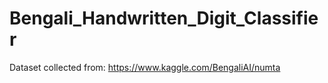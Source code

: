 # Bengali_Handwritten_Digit_Classifier
Dataset collected from: https://www.kaggle.com/BengaliAI/numta
